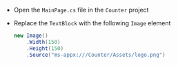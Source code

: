 

- Open the `MainPage.cs` file in the `Counter` project
- Replace the `TextBlock` with the following `Image` element

    ```csharp
    new Image()
        .Width(150)
        .Height(150)
        .Source("ms-appx:///Counter/Assets/logo.png")
    ```